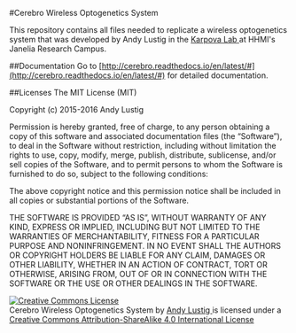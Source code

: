 #Cerebro Wireless Optogenetics System

This repository contains all files needed to replicate a wireless optogenetics system that was developed by Andy Lustig in the [Karpova Lab ](https://www.janelia.org/lab/karpova-lab) at HHMI's Janelia Research Campus.



##Documentation
Go to [http://cerebro.readthedocs.io/en/latest/#](http://cerebro.readthedocs.io/en/latest/#) for detailed documentation.

##Licenses
The MIT License (MIT)

Copyright (c) 2015-2016 Andy Lustig

Permission is hereby granted, free of charge, to any person obtaining a copy of this software and associated documentation files (the “Software”), to deal in the Software without restriction, including without limitation the rights to use, copy, modify, merge, publish, distribute, sublicense, and/or sell copies of the Software, and to permit persons to whom the Software is furnished to do so, subject to the following conditions:

The above copyright notice and this permission notice shall be included in all copies or substantial portions of the Software.

THE SOFTWARE IS PROVIDED “AS IS”, WITHOUT WARRANTY OF ANY KIND, EXPRESS OR IMPLIED, INCLUDING BUT NOT LIMITED TO THE WARRANTIES OF MERCHANTABILITY, FITNESS FOR A PARTICULAR PURPOSE AND NONINFRINGEMENT. IN NO EVENT SHALL THE AUTHORS OR COPYRIGHT HOLDERS BE LIABLE FOR ANY CLAIM, DAMAGES OR OTHER LIABILITY, WHETHER IN AN ACTION OF CONTRACT, TORT OR OTHERWISE, ARISING FROM, OUT OF OR IN CONNECTION WITH THE SOFTWARE OR THE USE OR OTHER DEALINGS IN THE SOFTWARE.

<a rel="license" href="http://creativecommons.org/licenses/by-sa/4.0/">
      <img alt="Creative Commons License" style="border-width:0" src="https://i.creativecommons.org/l/by-sa/4.0/88x31.png" /></a>
      <br /><span xmlns:dct="http://purl.org/dc/terms/" property="dct:title">Cerebro Wireless Optogenetics System</span> by
      <a xmlns:cc="http://creativecommons.org/ns#" href="https://www.janelia.org/lab/karpova-lab" property="cc:attributionName" rel="cc:attributionURL">
      Andy Lustig </a> is licensed under a  <a rel="license" href="http://creativecommons.org/licenses/by-sa/4.0/">Creative Commons Attribution-ShareAlike 4.0 International License</a>